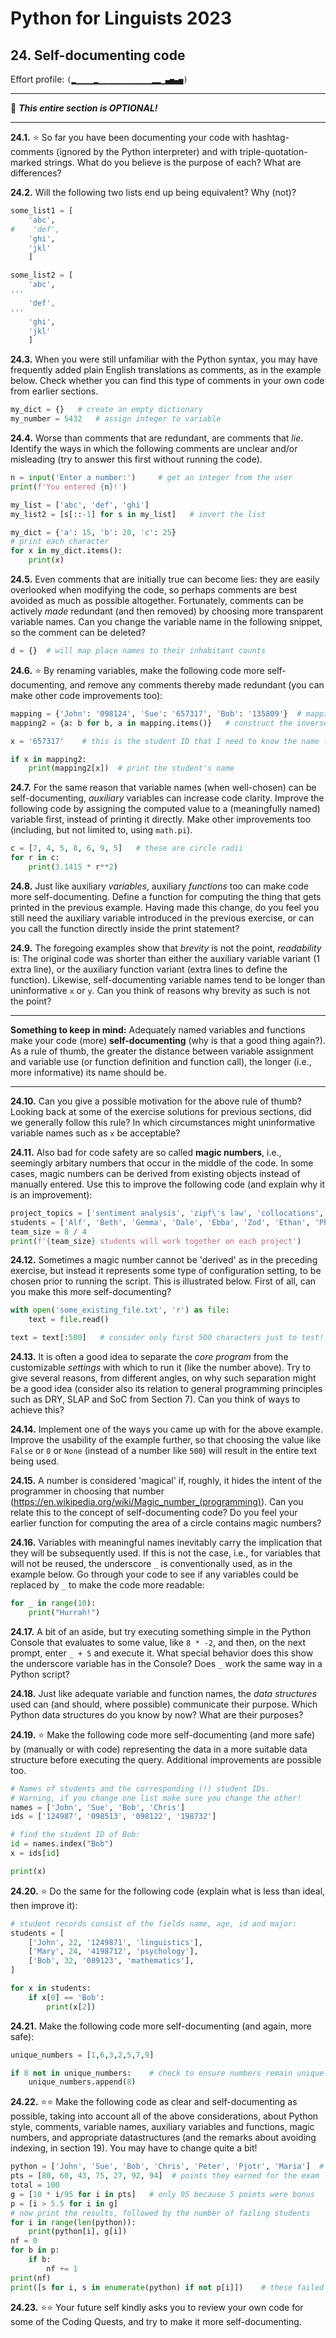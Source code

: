 # Python for Linguists 2023

## 24. Self-documenting code

Effort profile: `(▂▁▁▁▁▂▁▁▁▁▁▁▁▁▁▁▁▁▂▂▁▄▅▄▅)` 



----

🦉 **_This entire section is OPTIONAL!_**

----


**24.1.** ⭐ So far you have been documenting your code with hashtag-comments (ignored by the Python interpreter) and with triple-quotation-marked strings. What do you believe is the purpose of each? What are differences?

**24.2.** Will the following two lists end up being equivalent? Why (not)?

```python
some_list1 = [
    'abc',
#    'def',
    'ghi',
    'jkl'
    ]

some_list2 = [
    'abc',
'''
    'def',
'''
    'ghi',
    'jkl'
    ]
```


**24.3.** When you were still unfamiliar with the Python syntax, you may have frequently added plain English translations as comments, as in the example below. Check whether you can find this type of comments in your own code from earlier sections.

```python
my_dict = {}   # create an empty dictionary
my_number = 5432   # assign integer to variable
```


**24.4.** Worse than comments that are redundant, are comments that _lie_. Identify the ways in which the following comments are unclear and/or misleading (try to answer this first without running the code). 

```python
n = input('Enter a number:')     # get an integer from the user
print(f'You entered {n}!')

my_list = ['abc', 'def', 'ghi']
my_list2 = [s[::-1] for s in my_list]   # invert the list

my_dict = {'a': 15, 'b': 20, 'c': 25}
# print each character
for x in my_dict.items():
    print(x)
```


**24.5.** Even comments that are initially true can become lies: they are easily overlooked when modifying the code, so perhaps comments are best avoided as much as possible altogether. Fortunately, comments can be actively _made_ redundant (and then removed) by choosing more transparent variable names. Can you change the variable name in the following snippet, so the comment can be deleted?

```python
d = {}  # will map place names to their inhabitant counts
```


**24.6.** ⭐ By renaming variables, make the following code more self-documenting, and remove any comments thereby made redundant (you can make other code improvements too):

```python
mapping = {'John': '098124', 'Sue': '657317', 'Bob': '135809'}  # mapping from student names to their IDs
mapping2 = {a: b for b, a in mapping.items()}	# construct the inverse mapping

x = '657317'    # this is the student ID that I need to know the name for

if x in mapping2:
    print(mapping2[x])	# print the student's name
```


**24.7.** For the same reason that variable names (when well-chosen) can be self-documenting, _auxiliary_ variables can increase code clarity. Improve the following code by assigning the computed value to a (meaningfully named) variable first, instead of printing it directly. Make other improvements too (including, but not limited to, using `math.pi`).

```python
c = [7, 4, 5, 8, 6, 9, 5]   # these are circle radii
for r in c:
    print(3.1415 * r**2)
```


**24.8.** Just like auxiliary _variables_, auxiliary _functions_ too can make code more self-documenting. Define a function for computing the thing that gets printed in the previous example. Having made this change, do you feel you still need the auxiliary variable introduced in the previous exercise, or can you call the function directly inside the print statement?

**24.9.** The foregoing examples show that _brevity_ is not the point, _readability_ is: The original code was shorter than either the auxiliary variable variant (1 extra line), or the auxiliary function variant (extra lines to define the function). Likewise, self-documenting variable names tend to be longer than uninformative `x` or `y`. Can you think of reasons why brevity as such is not the point?

- - - - - -
**Something to keep in mind:** Adequately named variables and functions make your code (more) **self-documenting** (why is that a good thing again?). As a rule of thumb, the greater the distance between variable assignment and variable use (or function definition and function call), the longer (i.e., more informative) its name should be.
- - - - -

**24.10.** Can you give a possible motivation for the above rule of thumb? Looking back at some of the exercise solutions for previous sections, did we generally follow this rule? In which circumstances might uninformative variable names such as `x` be acceptable?

**24.11.** Also bad for code safety are so called **magic numbers**, i.e., seemingly arbitary numbers that occur in the middle of the code. In some cases, magic numbers can be derived from existing objects instead of manually entered. Use this to improve the following code (and explain why it is an improvement):

```python
project_topics = ['sentiment analysis', 'zipf\'s law', 'collocations', 'distributional semantics']
students = ['Alf', 'Beth', 'Gemma', 'Dale', 'Ebba', 'Zod', 'Ethan', 'Philip']
team_size = 8 / 4
print(f'{team_size} students will work together on each project')
```


**24.12.** Sometimes a magic number cannot be 'derived' as in the preceding exercise, but instead it represents some type of configuration setting, to be chosen prior to running the script. This is illustrated below. First of all, can you make this more self-documenting?

```python
with open('some_existing_file.txt', 'r') as file:
    text = file.read()

text = text[:500]   # consider only first 500 characters just to test!
```


**24.13.** It is often a good idea to separate the _core program_ from the customizable _settings_ with which to run it (like the number above). Try to give several reasons, from different angles, on why such separation might be a good idea (consider also its relation to general programming principles such as DRY, SLAP and SoC from Section 7). Can you think of ways to achieve this?

**24.14.** Implement one of the ways you came up with for the above example. Improve the usability of the example further, so that choosing the value like `False` or `0` or `None` (instead of a number like `500`) will result in the entire text being used.

**24.15.** A number is considered 'magical' if, roughly, it hides the intent of the programmer in choosing that number (https://en.wikipedia.org/wiki/Magic_number_(programming)). Can you relate this to the concept of self-documenting code? Do you feel your earlier function for computing the area of a circle contains magic numbers?

**24.16.** Variables with meaningful names inevitably carry the implication that they will be subsequently used. If this is not the case, i.e., for variables that will not be reused, the underscore `_` is conventionally used, as in the example below. Go through your code to see if any variables could be replaced by `_` to make the code more readable:

```python
for _ in range(10):
    print("Hurrah!")
```

**24.17.** A bit of an aside, but try executing something simple in the Python Console that evaluates to some value, like `8 * -2`, and then, on the next prompt, enter `_ + 5` and execute it. What special behavior does this show the underscore variable has in the Console? Does `_` work the same way in a Python script?


**24.18.** Just like adequate variable and function names, the _data structures_ used can (and should, where possible) communicate their purpose. Which Python data structures do you know by now? What are their purposes?

**24.19.** ⭐ Make the following code more self-documenting (and more safe) by (manually or with code) representing the data in a more suitable data structure before executing the query. Additional improvements are possible too. 

```python
# Names of students and the corresponding (!) student IDs.
# Warning, if you change one list make sure you change the other!
names = ['John', 'Sue', 'Bob', 'Chris']
ids = ['124987', '098513', '098122', '198732']

# find the student ID of Bob:
id = names.index("Bob")
x = ids[id]

print(x)
```


**24.20.** ⭐ Do the same for the following code (explain what is less than ideal, then improve it):

```python
# student records consist of the fields name, age, id and major:
students = [
    ['John', 22, '1249871', 'linguistics'],
    ['Mary', 24, '4198712', 'psychology'],
    ['Bob', 32, '089123', 'mathematics'],
]

for x in students:
    if x[0] == 'Bob':
        print(x[2])
```



**24.21.** Make the following code more self-documenting (and again, more safe):

```python
unique_numbers = [1,6,3,2,5,7,9]

if 8 not in unique_numbers:    # check to ensure numbers remain unique
    unique_numbers.append(8)
```


**24.22.** ⭐⭐ Make the following code as clear and self-documenting as possible, taking into account all of the above considerations, about Python style, comments, variable names, auxiliary variables and functions, magic numbers, and appropriate datastructures (and the remarks about avoiding indexing, in section 19). You may have to change quite a bit!

```python
python = ['John', 'Sue', 'Bob', 'Chris', 'Peter', 'Pjotr', 'Maria']  # all students of the python for linguists class
pts = [80, 60, 43, 75, 27, 92, 94]  # points they earned for the exam
total = 100
g = [10 * i/95 for i in pts]   # only 95 because 5 points were bonus
p = [i > 5.5 for i in g]
# now print the results, followed by the number of failing students
for i in range(len(python)):
    print(python[i], g[i])
nf = 0
for b in p:
    if b:
        nf += 1
print(nf)
print([s for i, s in enumerate(python) if not p[i]])	# these failed the exam
```


**24.23.** ⭐⭐ Your future self kindly asks you to review your own code for some of the Coding Quests, and try to make it more self-documenting.

